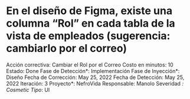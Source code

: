 # En el diseño de Figma, existe una columna “Rol” en cada tabla de la vista de empleados (sugerencia: cambiarlo por el correo)

Acción correctiva: Cambiar el Rol por el Correo
Costo en minutos: 10
Estado: Done
Fase de Detección*: Implementación
Fase de Inyección*: Diseño
Fecha de Corrección: May 25, 2022
Fecha de Detección: May 25, 2022
Iteración: 3
Proyecto*: NefroVida
Responsable: Manolo
Severidad *: Cosmetic
Tipo*: UI
